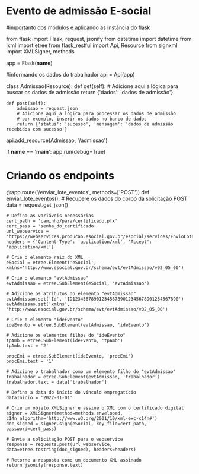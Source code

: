 # Evento de admissão E-social
 
#importanto dos módulos e aplicando as instância do flask

from flask import Flask, request, jsonify
from datetime import datetime
from lxml import etree
from flask_restful import Api, Resource
from signxml import XMLSigner, methods

app = Flask(__name__)


#informando os dados do trabalhador
api = Api(app)

class Admissao(Resource):
    def get(self):
        # Adicione aqui a lógica para buscar os dados de admissão
        return {'dados': 'dados de admissão'}

    def post(self):
        admissao = request.json
        # Adicione aqui a lógica para processar os dados de admissão
        # por exemplo, inserir os dados no banco de dados
        return {'status': 'sucesso', 'mensagem': 'dados de admissão recebidos com sucesso'}

api.add_resource(Admissao, '/admissao')

if __name__ == '__main__':
    app.run(debug=True)


# Criando os endpoints 

@app.route('/enviar_lote_eventos', methods=['POST'])
def enviar_lote_eventos():
    # Recupere os dados do corpo da solicitação POST
    data = request.get_json()

    # Defina as variáveis necessárias
    cert_path = 'caminho/para/certificado.pfx'
    cert_pass = 'senha_do_certificado'
    url_webservice = 'https://webservices.producao.esocial.gov.br/esocial/services/EnvioLoteEventos'
    headers = {'Content-Type': 'application/xml', 'Accept': 'application/xml'}

    # Crie o elemento raiz do XML
    eSocial = etree.Element('eSocial', xmlns='http://www.esocial.gov.br/schema/evt/evtAdmissao/v02_05_00')

    # Crie o elemento "evtAdmissao"
    evtAdmissao = etree.SubElement(eSocial, 'evtAdmissao')

    # Adicione os atributos do elemento "evtAdmissao"
    evtAdmissao.set('Id', 'ID1234567890123456789012345678901234567890')
    evtAdmissao.set('xmlns', 'http://www.esocial.gov.br/schema/evt/evtAdmissao/v02_05_00')

    # Crie o elemento "ideEvento"
    ideEvento = etree.SubElement(evtAdmissao, 'ideEvento')

    # Adicione os elementos filhos do "ideEvento"
    tpAmb = etree.SubElement(ideEvento, 'tpAmb')
    tpAmb.text = '2'

    procEmi = etree.SubElement(ideEvento, 'procEmi')
    procEmi.text = '1'

    # Adicione o trabalhador como um elemento filho do "evtAdmissao"
    trabalhador = etree.SubElement(evtAdmissao, 'trabalhador')
    trabalhador.text = data['trabalhador']

    # Defina a data do início do vínculo empregatício
    dataInicio = '2022-01-01'

    # Crie um objeto XMLSigner e assine o XML com o certificado digital
    signer = XMLSigner(method=methods.enveloped, c14n_algorithm='http://www.w3.org/2001/10/xml-exc-c14n#')
    doc_signed = signer.sign(eSocial, key_file=cert_path, password=cert_pass)

    # Envie a solicitação POST para o webservice
    response = requests.post(url_webservice, data=etree.tostring(doc_signed), headers=headers)

    # Retorne a resposta como um documento XML assinado
    return jsonify(response.text)
